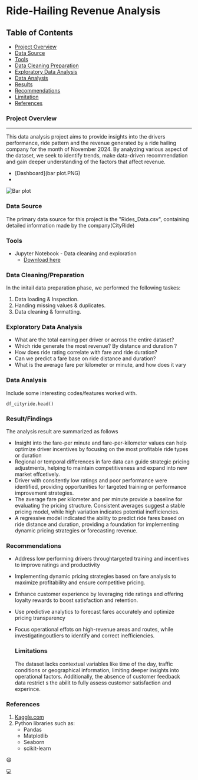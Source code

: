 # Ride-Hailing Revenue Analysis

## Table of Contents
- [Project Overview](#project-overview)
- [Data Source](#data-source)
- [Tools](#tools)
- [Data Cleaning Preparation](#data-cleaning-preparation)
- [Exploratory Data Analysis](#exploratory-data-analysis)
- [Data Analysis](#data-analysis)
- [Results](#results)
- [Recommendations](#recommendations)
- [Limitation](#limitations)
- [References](#references)

### Project Overview
---


This data analysis project aims to provide insights into the drivers performance, ride pattern and the revenue generated by a ride hailing company for the month of November 2024. By analyzing various aspect of the dataset, we seek to identify trends, make data-driven recommendation and gain deeper understanding of the factors that affect revenue.

- [Dashboard](bar plot.PNG)
- 
![Bar plot](https://github.com/user-attachments/assets/ea652baf-4901-4a0f-b138-0844b511770f)



### Data Source
The primary data source for this project is the "Rides_Data.csv", containing detailed information made by the company(CityRide)

### Tools
- Jupyter Notebook - Data cleaning and exploration
  - [Download here](https://jupyter.org)


### Data Cleaning/Preparation
In the initail data preparation phase, we performed the following taskes:
1. Data loading & Inspection.
2. Handing missing values & duplicates.
3. Data cleaning & formatting.


### Exploratory Data Analysis
- What are the total earning per driver or across the entire dataset?
- Which ride generate the most revenue? By distance and duration ?
- How does ride rating correlate with fare and ride duration?
- Can we predict a fare base on ride distance and duration?
- What is the average fare per kilometer or minute, and how does it vary


### Data Analysis
Include some interesting codes/features worked with.

```jupyter notebook
df_cityride.head()
```

### Result/Findings
The analysis result are summarized as follows
- Insight into the fare-per minute and fare-per-kilometer values can help optimize driver incentives by focusing on the most profitable ride types or duration
- Regional or temporal differences in fare data can guide strategic pricing adjustments, helping to maintain competitiveness and expand into new market effcetively.
- Driver with consitently low ratings and poor performance were identified, providing opportunities for targeted training or performance improvement strategies.
- The average fare per kilometer and per minute provide a baseline for evaluating the pricing structure. Consistent averages suggest a stable pricing model, while high variation indicates potential inefficiencies.
- A regressive model indicated the ability to predict ride fares based on ride distance and duration, providing a foundation for implementing dynamic pricing strategies or forecasting revenue. 


### Recommendations

- Address low performing drivers throughtargeted training and incentives to improve ratings and productivity
- Implementing dynamic pricing strategies based on fare analysis to maximize profitability and ensure competitive pricing.
- Enhance customer experience by leveraging ride ratings and offering loyalty rewards to boost satisfaction and retention.
- Use predictive analytics to forecast fares accurately and optimize pricing transparency
- Focus operational effots on high-revenue areas and routes, while investigatingoutliers to identify and correct inefficiencies.


  ### Limitations
  The dataset lacks contextual variables like time of the day, traffic conditions or geographical information, limiting deeper insights into operational factors. Additionally, the absence of customer feedback data restrict s the abilit to fully assess customer satisfaction and experince.



### References
1. [Kaggle.com](https://www.kaggle.com/datasets/rishabhrajsharma/cityride-dataset-rides-data-drivers-data?resource=download&select=Rides_Data.csv)
2. Python libraries such as:
   - Pandas
   - Matplotlib
   - Seaborn
   - scikit-learn


😄

💻
  
